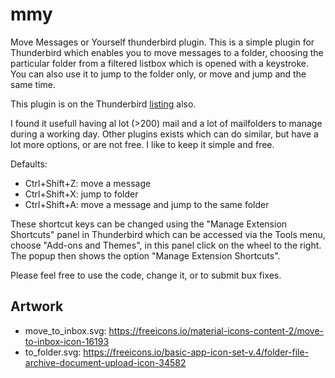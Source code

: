 # mmy
Move Messages or Yourself thunderbird plugin. 
This is a simple plugin for Thunderbird which enables you to move messages to a folder, choosing the particular folder from a filtered listbox which is opened with a keystroke. You can also use it to jump to the folder only, or move and jump and the same time. 

This plugin is on the Thunderbird [listing](https://addons.thunderbird.net/en-US/thunderbird/addon/move-messages/) also.

I found it usefull having al lot (>200) mail and a lot of mailfolders to manage during a working day. Other plugins exists which can do similar, but have a lot more options, or are not free. I like to keep it simple and free.

Defaults:
* Ctrl+Shift+Z: move a message
* Ctrl+Shift+X: jump to folder
* Ctrl+Shift+A: move a message and jump to the same folder

These shortcut keys can be changed using the "Manage Extension Shortcuts" panel in Thunderbird which can be accessed via the Tools menu, choose "Add-ons and Themes", in this panel click on the wheel to the right. The popup then shows the option "Manage Extension Shortcuts".

Please feel free to use the code, change it, or to submit bux fixes. 

## Artwork

* move_to_inbox.svg: https://freeicons.io/material-icons-content-2/move-to-inbox-icon-16193
* to_folder.svg: https://freeicons.io/basic-app-icon-set-v.4/folder-file-archive-document-upload-icon-34582
